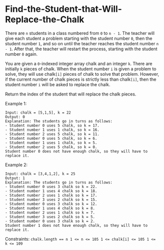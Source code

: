 # Find-the-Student-that-Will-Replace-the-Chalk

There are `n` students in a class numbered from `0` to `n - 1`. The teacher will give each student a problem starting with the student number `0`, then the student number `1`, and so on until the teacher reaches the student number `n - 1`. After that, the teacher will restart the process, starting with the student number `0` again.

You are given a `0`-indexed integer array chalk and an integer `k`. There are initially `k` pieces of chalk. When the student number `i` is given a problem to solve, they will use chalk`[i]` pieces of chalk to solve that problem. However, if the current number of chalk pieces is strictly less than chalk`[i]`, then the student number `i` will be asked to replace the chalk.

Return the index of the student that will replace the chalk pieces.

 

Example 1:
```
Input: chalk = [5,1,5], k = 22
Output: 0
Explanation: The students go in turns as follows:
- Student number 0 uses 5 chalk, so k = 17.
- Student number 1 uses 1 chalk, so k = 16.
- Student number 2 uses 5 chalk, so k = 11.
- Student number 0 uses 5 chalk, so k = 6.
- Student number 1 uses 1 chalk, so k = 5.
- Student number 2 uses 5 chalk, so k = 0.
Student number 0 does not have enough chalk, so they will have to replace it.
```
Example 2:
```
Input: chalk = [3,4,1,2], k = 25
Output: 1
Explanation: The students go in turns as follows:
- Student number 0 uses 3 chalk so k = 22.
- Student number 1 uses 4 chalk so k = 18.
- Student number 2 uses 1 chalk so k = 17.
- Student number 3 uses 2 chalk so k = 15.
- Student number 0 uses 3 chalk so k = 12.
- Student number 1 uses 4 chalk so k = 8.
- Student number 2 uses 1 chalk so k = 7.
- Student number 3 uses 2 chalk so k = 5.
- Student number 0 uses 3 chalk so k = 2.
Student number 1 does not have enough chalk, so they will have to replace it.
```

Constraints:
`
chalk.length == n
1 <= n <= 105
1 <= chalk[i] <= 105
1 <= k <= 109
`
